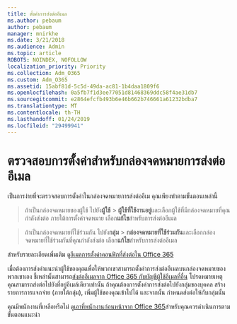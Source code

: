 ```yaml
---
title: ตั้งค่าการส่งต่ออีเมล
ms.author: pebaum
author: pebaum
manager: mnirkhe
ms.date: 3/21/2018
ms.audience: Admin
ms.topic: article
ROBOTS: NOINDEX, NOFOLLOW
localization_priority: Priority
ms.collection: Adm_O365
ms.custom: Adm_O365
ms.assetid: 15abf81d-5c5d-49da-ac81-1b4daa1809f6
ms.openlocfilehash: 0a5fb7f1d3ee77051d81468369ddc58f4ae31db7
ms.sourcegitcommit: e2864efcfb493b6e46b662b746661a61232bdba7
ms.translationtype: MT
ms.contentlocale: th-TH
ms.lasthandoff: 01/24/2019
ms.locfileid: "29499941"
---
```

# <a name="check-the-email-forwarding-settings-for-a-mailbox"></a>ตรวจสอบการตั้งค่าสำหรับกล่องจดหมายการส่งต่ออีเมล

เป็นการง่ายที่จะตรวจสอบการตั้งค่าในกล่องจดหมายการส่งต่ออีเม คุณเพียงทำตามขั้นตอนเหล่านี้
  
> ถ้าเป็นกล่องจดหมายของผู้ใช้ ไปยัง**ผู้ใช้** \> **ผู้ใช้ที่ใช้งานอยู่**และเลือกผู้ใช้ที่มีกล่องจดหมายที่คุณกำลังส่งต่อ ภายใต้การตั้งค่าจดหมาย เลือก**แก้ไข**สำหรับการส่งต่ออีเมล 
    
> ถ้าเป็นกล่องจดหมายที่ใช้ร่วมกัน ไปยัง**กลุ่ม** \> **กล่องจดหมายที่ใช้ร่วมกัน**และเลือกกล่องจดหมายที่ใช้ร่วมกันที่คุณกำลังส่งต่อ เลือก**แก้ไข**สำหรับการส่งต่ออีเมล 
    
สำหรับรายละเอียดเพิ่มเติม ดู[อีเมลการตั้งค่าคอนฟิกที่ส่งต่อใน Office 365](https://support.office.com/en-us/article/Configure-email-forwarding-in-Office-365-ab5eb117-0f22-4fa7-a662-3a6bdb0add74) 
  
เมื่อต้องการส่งคำแนะนำผู้ใช้ของคุณเพื่อให้พวกเขาสามารถตั้งค่าการส่งต่ออีเมลบนกล่องจดหมายของพวกเขาเอง ชี้เหล่านั้นสามารถ[ส่งต่ออีเมลจาก Office 365 กับบัญชีผู้ใช้อีเมลที่อื่น](https://support.office.com/en-us/article/Forward-email-from-Office-365-to-another-email-account-1ed4ee1e-74f8-4f53-a174-86b748ff6a0e) โปรดหมายเหตุคุณสามารถส่งต่อไปยังที่อยู่อีเมล์เดียวเท่านั้น ถ้าคุณต้องการตั้งค่าการส่งต่อไปยังกลุ่มของบุคคล สร้างรายการการแจกจ่าย (ภายใต้กลุ่ม), เพิ่มผู้ใช้ของคุณเข้าไปได้ และจากนั้น กำหนดส่งต่อให้กับกลุ่มนั้น
  
คุณมีพนักงานที่เหลือหรือไม่ ดู[เอาที่พนักงานก่อนหน้าจาก Office 365](https://support.office.com/article/https://support.office.com/en-us/article/Remove-a-former-employee-from-Office-365-44d96212-4d90-4027-9aa9-a95eddb367d1.aspx)สำหรับคุณควรดำเนินการตามขั้นตอนแนะนำ 
  

